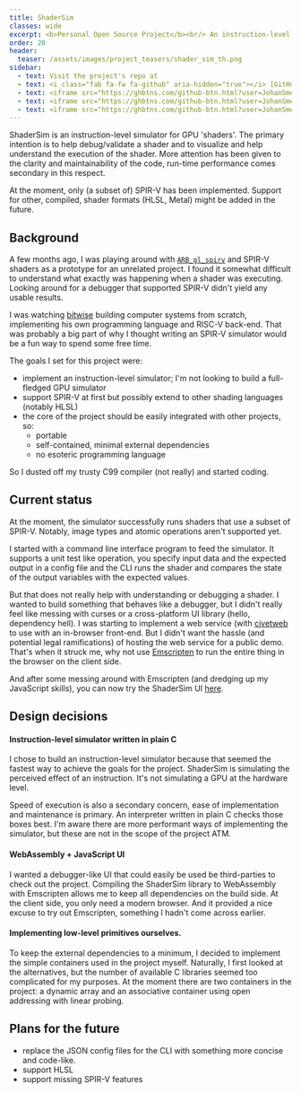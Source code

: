 ```yaml
---
title: ShaderSim
classes: wide
excerpt: <b>Personal Open Source Project</b><br/> An instruction-level simulator for GPU shaders, written in C99.
order: 20
header:
  teaser: /assets/images/project_teasers/shader_sim_th.png
sidebar:
  - text: Visit the project's repo at
  - text: <i class="fab fa-fw fa-github" aria-hidden="true"></i> [GitHub](https://github.com/JohanSmet/shader_sim)
  - text: <iframe src="https://ghbtns.com/github-btn.html?user=JohanSmet&repo=shader_sim&type=watch&count=true&v=2" frameborder="0" scrolling="0" width="170px" height="20px" style="margin:0.5em 0"></iframe>
  - text: <iframe src="https://ghbtns.com/github-btn.html?user=JohanSmet&repo=shader_sim&type=star&count=true" frameborder="0" scrolling="0" width="170px" height="20px" style="margin:0.5em 0"></iframe>
  - text: <iframe src="https://ghbtns.com/github-btn.html?user=JohanSmet&repo=shader_sim&type=fork&count=true" frameborder="0" scrolling="0" width="170px" height="20px" style="margin:0.5em 0"></iframe>
---
```

ShaderSim is an instruction-level simulator for GPU 'shaders'. The primary intention is to help debug/validate a shader and to visualize and help understand the execution of the shader. More attention has been given to the clarity and maintainability of the code, run-time performance comes secondary in this respect.

At the moment, only (a subset of) SPIR-V has been implemented. Support for other, compiled, shader formats (HLSL, Metal) might be added in the future.

## Background
A few months ago, I was playing around with [`ARB_gl_spirv`](https://www.khronos.org/registry/OpenGL/extensions/ARB/ARB_gl_spirv.txt) and SPIR-V shaders as a prototype for an unrelated project. I found it somewhat difficult to understand what exactly was happening when a shader was executing. Looking around for a debugger that supported SPIR-V didn't yield any usable results.

I was watching [bitwise](https://github.com/pervognsen/bitwise) building computer systems from scratch, implementing his own programming language and RISC-V back-end. That was probably a big part of why I thought writing an SPIR-V simulator would be a fun way to spend some free time.

The goals I set for this project were:
- implement an instruction-level simulator; I'm not looking to build a full-fledged GPU simulator
- support SPIR-V at first but possibly extend to other shading languages (notably HLSL)
- the core of the project should be easily integrated with other projects, so:
	- portable
	- self-contained, minimal external dependencies
	- no esoteric programming language

So I dusted off my trusty C99 compiler (not really) and started coding.

## Current status
At the moment, the simulator successfully runs shaders that use a subset of SPIR-V. Notably, image types and atomic operations aren't supported yet.

I started with a command line interface program to feed the simulator. It supports a unit test like operation, you specify input data and the expected output in a config file and the CLI runs the shader and compares the state of the output variables with the expected values.

But that does not really help with understanding or debugging a shader. I wanted to build something that behaves like a debugger, but I didn't really feel like messing with curses or a cross-platform UI library (hello, dependency hell). I was starting to implement a web service (with [civetweb](https://github.com/civetweb/civetweb) to use with an in-browser front-end. But I didn't want the hassle (and potential legal ramifications) of hosting the web service for a public demo. That's when it struck me, why not use [Emscripten](https://github.com/kripken/emscripten) to run the entire thing in the browser on the client side.

And after some messing around with Emscripten (and dredging up my JavaScript skills), you can now try the ShaderSim UI [here](https://justcode.be/shader_sim).

## Design decisions

#### Instruction-level simulator written in plain C
I chose to build an instruction-level simulator because that seemed the fastest way to achieve the goals for the project. ShaderSim is simulating the perceived effect of an instruction. It's not simulating a GPU at the hardware level.

Speed of execution is also a secondary concern, ease of implementation and maintenance is primary. An interpreter written in plain C checks those boxes best. I'm aware there are more performant ways of implementing the simulator, but these are not in the scope of the project ATM.

#### WebAssembly + JavaScript UI
I wanted a debugger-like UI that could easily be used be third-parties to check out the project. Compiling the ShaderSim library to WebAssembly with Emscripten allows me to keep all dependencies on the build side. At the client side, you only need a modern browser. And it provided a nice excuse to try out Emscripten, something I hadn't come across earlier.

#### Implementing low-level primitives ourselves.
To keep the external dependencies to a minimum, I decided to implement the simple containers used in the project myself. Naturally, I first looked at the alternatives, but the number of available C libraries seemed too complicated for my purposes. At the moment there are two containers in the project: a dynamic array and an associative container using open addressing with linear probing.


## Plans for the future
- replace the JSON config files for the CLI with something more concise and code-like.
- support HLSL
- support missing SPIR-V features


